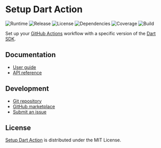 # Setup Dart Action
![Runtime](https://img.shields.io/badge/node-%3E%3D12.6-brightgreen.svg) ![Release](https://img.shields.io/badge/action-v1.1.0-blue.svg) ![License](https://img.shields.io/badge/licence-MIT-green.svg) ![Dependencies](https://david-dm.org/cedx/setup-dart.svg) ![Coverage](https://coveralls.io/repos/github/cedx/setup-dart/badge.svg) ![Build](https://github.com/cedx/setup-dart/workflows/build/badge.svg)

Set up your [GitHub Actions](https://github.com/features/actions) workflow with a specific version of the [Dart SDK](https://dart.dev/tools/sdk).

## Documentation
- [User guide](https://dev.belin.io/setup-dart)
- [API reference](https://dev.belin.io/setup-dart/api)

## Development
- [Git repository](https://github.com/cedx/setup-dart)
- [GitHub marketplace](https://github.com/marketplace/actions/setup-dart-action)
- [Submit an issue](https://github.com/cedx/setup-dart/issues)

## License
[Setup Dart Action](https://dev.belin.io/setup-dart) is distributed under the MIT License.
